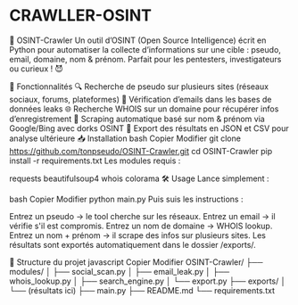 # CRAWLLER-OSINT

🔎 OSINT-Crawler
Un outil d’OSINT (Open Source Intelligence) écrit en Python pour automatiser la collecte d’informations sur une cible : pseudo, email, domaine, nom & prénom.
Parfait pour les pentesters, investigateurs ou curieux ! 😈

🚀 Fonctionnalités
🔍 Recherche de pseudo sur plusieurs sites (réseaux sociaux, forums, plateformes)
📧 Vérification d’emails dans les bases de données leaks
🌐 Recherche WHOIS sur un domaine pour récupérer infos d’enregistrement
👤 Scraping automatique basé sur nom & prénom via Google/Bing avec dorks OSINT
📝 Export des résultats en JSON et CSV pour analyse ultérieure
📥 Installation
bash
Copier
Modifier
git clone https://github.com/tonpseudo/OSINT-Crawler.git
cd OSINT-Crawler
pip install -r requirements.txt
Les modules requis :

requests
beautifulsoup4
whois
colorama
🛠️ Usage
Lance simplement :

bash
Copier
Modifier
python main.py
Puis suis les instructions :

Entrez un pseudo → le tool cherche sur les réseaux.
Entrez un email → il vérifie s'il est compromis.
Entrez un nom de domaine → WHOIS lookup.
Entrez un nom + prénom → il scrape des infos sur plusieurs sites.
Les résultats sont exportés automatiquement dans le dossier /exports/.

📂 Structure du projet
javascript
Copier
Modifier
OSINT-Crawler/
├── modules/
│   ├── social_scan.py
│   ├── email_leak.py
│   ├── whois_lookup.py
│   ├── search_engine.py
│   └── export.py
├── exports/
│   └── (résultats ici)
├── main.py
├── README.md
└── requirements.txt
